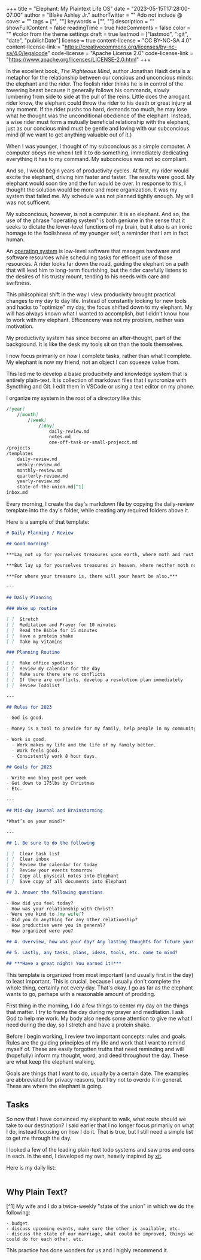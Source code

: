 +++
title = "Elephant: My Plaintext Life OS"
date = "2023-05-15T17:28:00-07:00"
author = "Blake Ashley Jr."
authorTwitter = "" #do not include @
cover = ""
tags = ["", ""]
keywords = ["", ""]
description = ""
showFullContent = false
readingTime = true
hideComments = false
color = "" #color from the theme settings
draft = true
lastmod = ["lastmod", ":git", "date", "publishDate"]
license = true
content-license = "CC BY-NC-SA 4.0"
content-license-link = "https://creativecommons.org/licenses/by-nc-sa/4.0/legalcode"
code-license = "Apache License 2.0"
code-license-link = "https://www.apache.org/licenses/LICENSE-2.0.html"
+++

In the excellent book, *The Righteous Mind*, author Jonathan Haidt details a metaphor for the relationship between our concious and unconcious minds: the elephant and the rider. The foolish rider thinks he is in control of the towering beast because it generally follows his commands, slowly lumbering from side to side at the pull of the reins. Little does the arrogant rider know, the elephant could throw the rider to his death or great injury at any moment. If the rider pushs too hard, demands too much, he may lose what he thought was the unconditional obedience of the elephant. Instead, a wise rider must form a mutually beneficial relationship with the elephant, just as our concious mind must be gentle and loving with our subconcious mind (if we want to get anything valuable out of it.)

When I was younger, I thought of my subconcious as a simple computer. A computer obeys me when I tell it to do something, immediately dedicating everything it has to my command. My subconcious was not so compliant.

And so, I would begin years of productivity cycles. At first, my rider would excite the elephant, driving him faster and faster. The results were good. My elephant would soon tire and the fun would be over. In response to this, I thought the solution would be more and more organization. It was my system that failed me. My schedule was not planned tightly enough. My will was not sufficent.

My subconcious, however, is not a computer. It is an elephant. And so, the use of the phrase "operating system" is both geniune in the sense that it seeks to dictate the lower-level functions of my brain, but it also is an ironic homage to the foolishness of my younger self, a reminder that I am in fact human.

An [operating system](https://en.wikipedia.org/wiki/Operating_system) is low-level software that manages hardware and software resources while scheduling tasks for efficent use of those resources. A rider looks far down the road, guiding the elephant on a path that will lead him to long-term flourishing, but the rider carefully listens to the desires of his trusty mount, tending to his needs with care and swiftness.

This philsophical shift in the way I view producivity brought practical changes to my day to day life. Instead of constantly looking for new tools and hacks to "optimize" my day, the focus shifted down to my elephant. My will has always known what I wanted to accomplish, but I didn't know how to work with my elephant. Efficenceny was not my problem, neither was motivation.

My productivity system has since become an after-thought, part of the background. It is like the desk my tools sit on than the tools themselves.

I now focus primarily on *how* I complete tasks, rather than what I complete. My elephant is now my friend, not an object I can squeeze value from.

This led me to develop a basic producitvity and knowledge system that is entirely plain-text. It is collection of markdown files that I syncronize with Syncthing and Git. I edit them in VSCode or using a text editor on my phone.

I organize my system in the root of a directory like this:

```Markdown
/[year]
    /[month]
        /[week]
            /[day]
                daily-review.md
                notes.md
                one-off-task-or-small-projecct.md
/projects
/templates
    daily-review.md
    weekly-review.md
    monthly-review.md
    quarterly-review.md
    yearly-review.md
    state-of-the-union.md[^1]
inbox.md
```

Every morning, I create the day's markdown file by copying the daily-review template into the day's folder, while creating any required folders above it. 

Here is a sample of that template:

```Markdown
# Daily Planning / Review

## Good morning!

***Lay not up for yourselves treasures upon earth, where moth and rust doth corrupt, and where thieves break through and steal:***

***But lay up for yourselves treasures in heaven, where neither moth nor rust doth corrupt, and where thieves do not break through nor steal:*** 

***For where your treasure is, there will your heart be also.***

---

## Daily Planning

### Wake up routine

[ ]  Stretch
[ ]  Meditation and Prayer for 10 minutes
[ ]  Read the Bible for 15 minutes
[ ]  Have a protein shake
[ ]  Take my vitamins

### Planning Routine

[ ]  Make office spotless
[ ]  Review my calendar for the day
[ ]  Make sure there are no conflicts
[ ]  If there are conflicts, develop a resolution plan immediately
[ ]  Review Todolist

---

## Rules for 2023

- God is good.

- Money is a tool to provide for my family, help people in my community, and further God's will on earth, nothing more.

- Work is good.
  - Work makes my life and the life of my family better.
  - Work feels good.
  - Consistently work 8 hour days.

## Goals for 2023

- Write one blog post per week
- Get down to 175lbs by Christmas
- Etc.

---

## Mid-day Journal and Brainstorming

*What’s on your mind?*

---

## 1. Be sure to do the following

[ ]  Clear task list
[ ]  Clear inbox
[ ]  Review the calendar for today
[ ]  Review your events tomorrow
[ ]  Copy all physical notes into Elephant
[ ]  Save copy of all documents into Elephant

## 3. Answer the following questions

- How did you feel today?
- How was your relationship with Christ?
- Were you kind to [my wife]?
- Did you do anything for any other relationship?
- How productive were you in general?
- How organized were you?

## 4. Overview, how was your day? Any lasting thoughts for future you?

## 5. Lastly, any tasks, plans, ideas, tools, etc. come to mind?

## ***Have a great night! You earned it!***

```


This template is organized from most important (and usually first in the day) to least important. This is crucial, because I usually don't complete the whole thing, certainly not every day. That's okay. I go as far as the elephant wants to go, perhaps with a reasonable amount of prodding.

First thing in the morning, I do a few things to center my day on the things that matter. I try to frame the day during my prayer and meditation. I ask God to help me work. My body also needs some attention to give me what I need during the day, so I stretch and have a protein shake.

Before I begin working, I review two important concepts: rules and goals. Rules are the guiding principles of my life and work that I want to remind myself of. These are easily forgotten truths that need reminding and will (hopefully) inform my thought, word, and deed throughout the day. These are what keep the elephant walking.

Goals are things that I want to do, usually by a certain date. The examples are abbreviated for privacy reasons, but I try not to overdo it in general. These are where the elephant is going.

## Tasks

So now that I have convinced my elephant to walk, what route should we take to our destination? I said earlier that I no longer focus primarily on what I do, instead focusing on how I do it. That is true, but I still need a simple list to get me through the day.

I looked a few of the leading plain-text todo systems and saw pros and cons in each. In the end, I developed my own, heavily inspired by [xit](https://github.com/jotaen/xit). 

Here is my daily list:

```Markdown

```

## Why Plain Text?

[^1] My wife and I do a twice-weekly "state of the union" in which we do the following:

    - budget
    - discuss upcoming events, make sure the other is available, etc.
    - discuss the state of our marriage, what could be improved, things we could do for each other, etc.

This practice has done wonders for us and I highly recommend it.